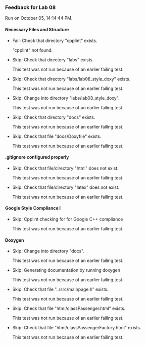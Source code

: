 ### Feedback for Lab 08

Run on October 05, 14:14:44 PM.


#### Necessary Files and Structure

+ Fail: Check that directory "cpplint" exists.

     "cpplint" not found.

+ Skip: Check that directory "labs" exists.

  This test was not run because of an earlier failing test.

+ Skip: Check that directory "labs/lab08_style_doxy" exists.

  This test was not run because of an earlier failing test.

+ Skip: Change into directory "labs/lab08_style_doxy".

  This test was not run because of an earlier failing test.

+ Skip: Check that directory "docs" exists.

  This test was not run because of an earlier failing test.

+ Skip: Check that file "docs/Doxyfile" exists.

  This test was not run because of an earlier failing test.


#### .gitignore configured properly

+ Skip: Check that file/directory "html" does not exist.

  This test was not run because of an earlier failing test.

+ Skip: Check that file/directory "latex" does not exist.

  This test was not run because of an earlier failing test.


#### Google Style Compliance I

+ Skip: Cpplint checking for for Google C++ compliance

  This test was not run because of an earlier failing test.


#### Doxygen

+ Skip: Change into directory "docs".

  This test was not run because of an earlier failing test.

+ Skip: Generating documentation by running doxygen

  This test was not run because of an earlier failing test.

+ Skip: Check that file "../src/mainpage.h" exists.

  This test was not run because of an earlier failing test.

+ Skip: Check that file "html/classPassenger.html" exists.

  This test was not run because of an earlier failing test.

+ Skip: Check that file "html/classPassengerFactory.html" exists.

  This test was not run because of an earlier failing test.


